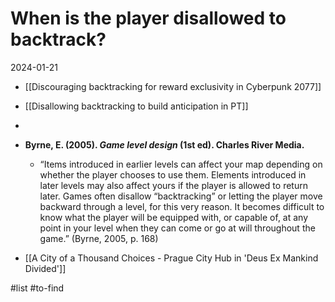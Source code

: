 # When is the player disallowed to backtrack?
2024-01-21

- [[Discouraging backtracking for reward exclusivity in Cyberpunk 2077]]
  
- [[Disallowing backtracking to build anticipation in PT]]
- 
  
- **Byrne, E. (2005). _Game level design_ (1st ed). Charles River Media.**
	- “Items introduced in earlier levels can affect your map depending on whether the player chooses to use them. Elements introduced in later levels may also affect yours if the player is allowed to return later. Games often disallow “backtracking” or letting the player move backward through a level, for this very reason. It becomes difficult to know what the player will be equipped with, or capable of, at any point in your level when they can come or go at will throughout the game.” (Byrne, 2005, p. 168)


- [[A City of a Thousand Choices - Prague City Hub in 'Deus Ex Mankind Divided']]


#list  #to-find 
